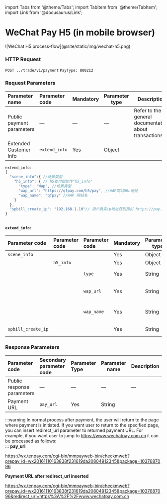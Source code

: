 import Tabs from '@theme/Tabs';
import TabItem from '@theme/TabItem';
import Link from '@docusaurus/Link';

# WeChat Pay H5 (in mobile browser)

<Link href="/img/wechat-h5.png" target="_blank">![WeChat H5 process-flow](@site/static/img/wechat-h5.png)</Link>

### HTTP Request

`POST ../trade/v1/payment` `PayType: 800212`

### Request Parameters

|Parameter name|  Parameter code | Mandatory| Parameter type | Description |
|:----    |:---|:----- |-----   |-----   |
|Public payment parameters |—  |— |—  | Refer to the general documentation about transactions |
|Extended Customer Info|`extend_info`|Yes|Object||

```js
extend_info:
{
  "scene_info":{ //场景类型
    "h5_info": { // h5支付固定传"h5_info"
      "type": "Wap", //场景类型
      "wap_url": "https://qfpay.com/h5/pay", //WAP网站URL地址
      "wap_name": "qfpay" //WAP 网站名
    }              
  },
  "spbill_create_ip": "192.168.1.10"// 用户真实ip地址获取指引 https://pay.weixin.qq.com/wiki/doc/api/H5.php?chapter=15_5
}
```

<br/> **`extend_info:`**  <br/>

|Parameter code|  Parameter code | Parameter code | Mandatory| Parameter type | Description |
|:----    |:---|:----- |-----   |-----  |-----   |
|`scene_info`|||Yes|Object||
||`h5_info`||Yes|Object||
|||`type`|Yes|String|scene type **"Wap"**|
|||`wap_url`|Yes|String|mobile website address|
|||`wap_name`|Yes|String|mobile website name|
|`spbill_create_ip`|||Yes|String|IP address of user|

### Response Parameters

|Parameter code| Secondary parameter code| Parameter Type| Parameter name|Description|
|:----    |:---|:----- |-----   |----   |
|Public response parameters    |—  |— |—  | — |
|Payment URL|`pay_url`|Yes|String||

:::warning
In normal process after payment, the user will return to the page where payment is initiated. If you want user to return to the specified page, you can insert redirect_url parameter to returned payment URL. For example, if you want user to jump to https://www.wechatpay.com.cn it can be processed as follows: <br/>
:::
**pay_url** <br/>

https://wx.tenpay.com/cgi-bin/mmpayweb-bin/checkmweb?prepay_id=wx20161110163838f231619da20804912345&package=1037687096 <br/>

**Payment URL after redirect_url inserted** <br/>

https://wx.tenpay.com/cgi-bin/mmpayweb-bin/checkmweb?prepay_id=wx20161110163838f231619da20804912345&package=1037687096&redirect_url=https%3A%2F%2Fwww.wechatpay.com.cn
